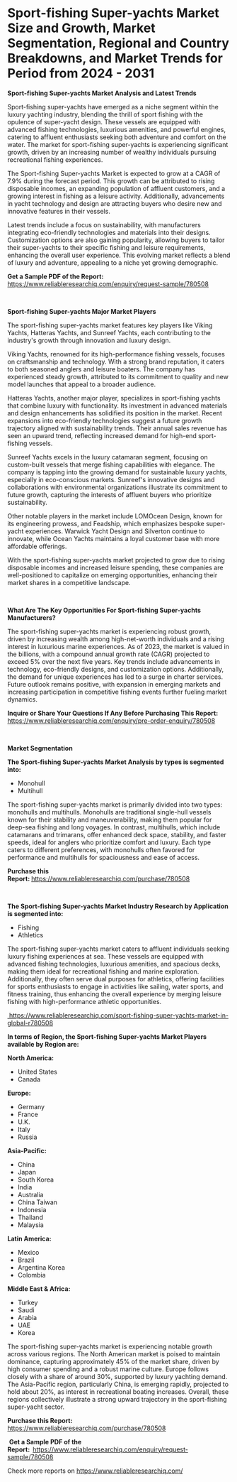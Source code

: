<p><h1>Sport-fishing Super-yachts Market Size and Growth, Market Segmentation, Regional and Country Breakdowns, and Market Trends for Period from 2024 -  2031</h1></p><p><strong>Sport-fishing Super-yachts Market Analysis and Latest Trends</strong></p>
<p><p>Sport-fishing super-yachts have emerged as a niche segment within the luxury yachting industry, blending the thrill of sport fishing with the opulence of super-yacht design. These vessels are equipped with advanced fishing technologies, luxurious amenities, and powerful engines, catering to affluent enthusiasts seeking both adventure and comfort on the water. The market for sport-fishing super-yachts is experiencing significant growth, driven by an increasing number of wealthy individuals pursuing recreational fishing experiences.</p><p>The Sport-fishing Super-yachts Market is expected to grow at a CAGR of 7.9% during the forecast period. This growth can be attributed to rising disposable incomes, an expanding population of affluent customers, and a growing interest in fishing as a leisure activity. Additionally, advancements in yacht technology and design are attracting buyers who desire new and innovative features in their vessels. </p><p>Latest trends include a focus on sustainability, with manufacturers integrating eco-friendly technologies and materials into their designs. Customization options are also gaining popularity, allowing buyers to tailor their super-yachts to their specific fishing and leisure requirements, enhancing the overall user experience. This evolving market reflects a blend of luxury and adventure, appealing to a niche yet growing demographic.</p></p>
<p><strong>Get a Sample PDF of the Report:&nbsp;</strong> <a href="https://www.reliableresearchiq.com/enquiry/request-sample/780508?utm_campaign=1137&utm_medium=2&utm_source=Github&utm_content=ia&utm_term=30122024&utm_id=sport-fishing-super-yachts">https://www.reliableresearchiq.com/enquiry/request-sample/780508</a></p>
<p>&nbsp;</p>
<p><strong>Sport-fishing Super-yachts Major Market Players</strong></p>
<p><p>The sport-fishing super-yachts market features key players like Viking Yachts, Hatteras Yachts, and Sunreef Yachts, each contributing to the industry's growth through innovation and luxury design.</p><p>Viking Yachts, renowned for its high-performance fishing vessels, focuses on craftsmanship and technology. With a strong brand reputation, it caters to both seasoned anglers and leisure boaters. The company has experienced steady growth, attributed to its commitment to quality and new model launches that appeal to a broader audience.</p><p>Hatteras Yachts, another major player, specializes in sport-fishing yachts that combine luxury with functionality. Its investment in advanced materials and design enhancements has solidified its position in the market. Recent expansions into eco-friendly technologies suggest a future growth trajectory aligned with sustainability trends. Their annual sales revenue has seen an upward trend, reflecting increased demand for high-end sport-fishing vessels.</p><p>Sunreef Yachts excels in the luxury catamaran segment, focusing on custom-built vessels that merge fishing capabilities with elegance. The company is tapping into the growing demand for sustainable luxury yachts, especially in eco-conscious markets. Sunreef's innovative designs and collaborations with environmental organizations illustrate its commitment to future growth, capturing the interests of affluent buyers who prioritize sustainability.</p><p>Other notable players in the market include LOMOcean Design, known for its engineering prowess, and Feadship, which emphasizes bespoke super-yacht experiences. Warwick Yacht Design and Silverton continue to innovate, while Ocean Yachts maintains a loyal customer base with more affordable offerings. </p><p>With the sport-fishing super-yachts market projected to grow due to rising disposable incomes and increased leisure spending, these companies are well-positioned to capitalize on emerging opportunities, enhancing their market shares in a competitive landscape.</p></p>
<p>&nbsp;</p>
<p><strong>What Are The Key Opportunities For Sport-fishing Super-yachts Manufacturers?</strong></p>
<p><p>The sport-fishing super-yachts market is experiencing robust growth, driven by increasing wealth among high-net-worth individuals and a rising interest in luxurious marine experiences. As of 2023, the market is valued in the billions, with a compound annual growth rate (CAGR) projected to exceed 5% over the next five years. Key trends include advancements in technology, eco-friendly designs, and customization options. Additionally, the demand for unique experiences has led to a surge in charter services. Future outlook remains positive, with expansion in emerging markets and increasing participation in competitive fishing events further fueling market dynamics.</p></p>
<p><strong>Inquire or Share Your Questions If Any Before Purchasing This Report:</strong> <a href="https://www.reliableresearchiq.com/enquiry/pre-order-enquiry/780508?utm_campaign=1137&utm_medium=2&utm_source=Github&utm_content=ia&utm_term=30122024&utm_id=sport-fishing-super-yachts">https://www.reliableresearchiq.com/enquiry/pre-order-enquiry/780508</a></p>
<p>&nbsp;</p>
<p><strong>Market Segmentation</strong></p>
<p><strong>The Sport-fishing Super-yachts Market Analysis by types is segmented into:</strong></p>
<p><ul><li>Monohull</li><li>Multihull</li></ul></p>
<p><p>The sport-fishing super-yachts market is primarily divided into two types: monohulls and multihulls. Monohulls are traditional single-hull vessels known for their stability and maneuverability, making them popular for deep-sea fishing and long voyages. In contrast, multihulls, which include catamarans and trimarans, offer enhanced deck space, stability, and faster speeds, ideal for anglers who prioritize comfort and luxury. Each type caters to different preferences, with monohulls often favored for performance and multihulls for spaciousness and ease of access.</p></p>
<p><strong>Purchase this Report:&nbsp;</strong><a href="https://www.reliableresearchiq.com/purchase/780508?utm_campaign=1137&utm_medium=2&utm_source=Github&utm_content=ia&utm_term=30122024&utm_id=sport-fishing-super-yachts">https://www.reliableresearchiq.com/purchase/780508</a></p>
<p>&nbsp;</p>
<p><strong>The Sport-fishing Super-yachts Market Industry Research by Application is segmented into:</strong></p>
<p><ul><li>Fishing</li><li>Athletics</li></ul></p>
<p><p>The sport-fishing super-yachts market caters to affluent individuals seeking luxury fishing experiences at sea. These vessels are equipped with advanced fishing technologies, luxurious amenities, and spacious decks, making them ideal for recreational fishing and marine exploration. Additionally, they often serve dual purposes for athletics, offering facilities for sports enthusiasts to engage in activities like sailing, water sports, and fitness training, thus enhancing the overall experience by merging leisure fishing with high-performance athletic opportunities.</p></p>
<p><a href="https://www.reliableresearchiq.com/sport-fishing-super-yachts-market-in-global-r780508?utm_campaign=1137&utm_medium=2&utm_source=Github&utm_content=ia&utm_term=30122024&utm_id=sport-fishing-super-yachts">&nbsp;https://www.reliableresearchiq.com/sport-fishing-super-yachts-market-in-global-r780508</a></p>
<p><strong>In terms of Region, the Sport-fishing Super-yachts Market Players available by Region are:</strong></p>
<p>
    <p> <strong> North America: </strong>
        <ul>
            <li>United States</li>
            <li>Canada</li>
        </ul>
        </p> 
    <p> <strong> Europe: </strong>
        <ul>
            <li>Germany</li>
            <li>France</li>
            <li>U.K.</li>
            <li>Italy</li>
            <li>Russia</li>
        </ul>
        </p> 
    <p> <strong> Asia-Pacific: </strong>
        <ul>
            <li>China</li>
            <li>Japan</li>
            <li>South Korea</li>
            <li>India</li>
            <li>Australia</li>
            <li>China Taiwan</li>
            <li>Indonesia</li>
            <li>Thailand</li>
            <li>Malaysia</li>
        </ul>
        </p> 
    <p> <strong> Latin America: </strong>
        <ul>
            <li>Mexico</li>
            <li>Brazil</li>
            <li>Argentina Korea</li>
            <li>Colombia</li>
        </ul>
        </p> 
    <p> <strong> Middle East & Africa: </strong>
        <ul>
            <li>Turkey</li>
            <li>Saudi</li>
            <li>Arabia</li>
            <li>UAE</li>
            <li>Korea</li>
        </ul>
    </p>
    </p>
<p><p>The sport-fishing super-yachts market is experiencing notable growth across various regions. The North American market is poised to maintain dominance, capturing approximately 45% of the market share, driven by high consumer spending and a robust marine culture. Europe follows closely with a share of around 30%, supported by luxury yachting demand. The Asia-Pacific region, particularly China, is emerging rapidly, projected to hold about 20%, as interest in recreational boating increases. Overall, these regions collectively illustrate a strong upward trajectory in the sport-fishing super-yacht sector.</p></p>
<p><strong>Purchase this Report: </strong><a href="https://www.reliableresearchiq.com/purchase/780508?utm_campaign=1137&utm_medium=2&utm_source=Github&utm_content=ia&utm_term=30122024&utm_id=sport-fishing-super-yachts">https://www.reliableresearchiq.com/purchase/780508</a></p>
<p>&nbsp;<strong>Get a Sample PDF of the Report:&nbsp;&nbsp;</strong><a href="https://www.reliableresearchiq.com/enquiry/request-sample/780508?utm_campaign=1137&utm_medium=2&utm_source=Github&utm_content=ia&utm_term=30122024&utm_id=sport-fishing-super-yachts">https://www.reliableresearchiq.com/enquiry/request-sample/780508</a></p>
<p><strong></strong></p>
<p>Check more reports on <a href="https://www.reliableresearchiq.com/?utm_campaign=1137&utm_medium=2&utm_source=Github&utm_content=ia&utm_term=30122024&utm_id=sport-fishing-super-yachts">https://www.reliableresearchiq.com/</a></p>